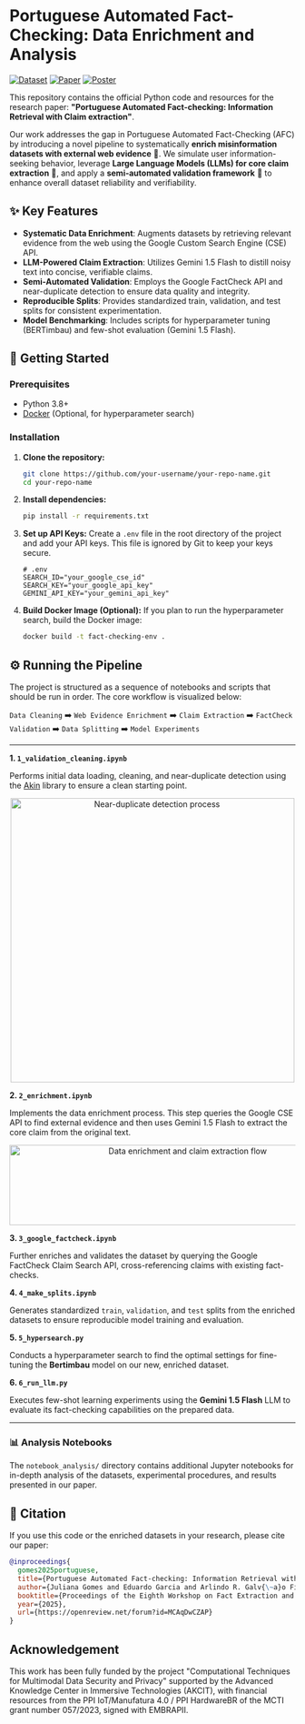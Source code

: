 # Portuguese Automated Fact-Checking: Data Enrichment and Analysis

[![Dataset](https://img.shields.io/badge/%F0%9F%A4%97%20Dataset-Hugging%20Face-yellow)](https://huggingface.co/datasets/ju-resplande/portuguese-fact-checking)
[![Paper](https://img.shields.io/badge/📖%20Paper-OpenReview-blue)](https://openreview.net/forum?id=MCAqDwCZAP)
[![Poster](https://img.shields.io/badge/🖼️%20Poster-PDF-red)](docs/poster.pdf)

This repository contains the official Python code and resources for the research paper: **"Portuguese Automated Fact-checking: Information Retrieval with Claim extraction"**.

Our work addresses the gap in Portuguese Automated Fact-Checking (AFC) by introducing a novel pipeline to systematically **enrich misinformation datasets with external web evidence** 🔎. We simulate user information-seeking behavior, leverage **Large Language Models (LLMs) for core claim extraction** 🤖, and apply a **semi-automated validation framework** 🧹 to enhance overall dataset reliability and verifiability.

## ✨ Key Features

-   **Systematic Data Enrichment**: Augments datasets by retrieving relevant evidence from the web using the Google Custom Search Engine (CSE) API.
-   **LLM-Powered Claim Extraction**: Utilizes Gemini 1.5 Flash to distill noisy text into concise, verifiable claims.
-   **Semi-Automated Validation**: Employs the Google FactCheck API and near-duplicate detection to ensure data quality and integrity.
-   **Reproducible Splits**: Provides standardized train, validation, and test splits for consistent experimentation.
-   **Model Benchmarking**: Includes scripts for hyperparameter tuning (BERTimbau) and few-shot evaluation (Gemini 1.5 Flash).

## 🚀 Getting Started

### Prerequisites

-   Python 3.8+
-   [Docker](https://www.docker.com/get-started) (Optional, for hyperparameter search)

### Installation

1.  **Clone the repository:**
    ```bash
    git clone https://github.com/your-username/your-repo-name.git
    cd your-repo-name
    ```

2.  **Install dependencies:**
    ```bash
    pip install -r requirements.txt
    ```

3.  **Set up API Keys:**
    Create a `.env` file in the root directory of the project and add your API keys. This file is ignored by Git to keep your keys secure.
    ```env
    # .env
    SEARCH_ID="your_google_cse_id"
    SEARCH_KEY="your_google_api_key"
    GEMINI_API_KEY="your_gemini_api_key"
    ```

4.  **Build Docker Image (Optional):**
    If you plan to run the hyperparameter search, build the Docker image:
    ```bash
    docker build -t fact-checking-env .
    ```

## ⚙️ Running the Pipeline

The project is structured as a sequence of notebooks and scripts that should be run in order. The core workflow is visualized below:

`Data Cleaning` ➡️ `Web Evidence Enrichment` ➡️ `Claim Extraction` ➡️ `FactCheck Validation` ➡️ `Data Splitting` ➡️ `Model Experiments`

---

**1. `1_validation_cleaning.ipynb`**

Performs initial data loading, cleaning, and near-duplicate detection using the [Akin](https://github.com/jules-gom/akin) library to ensure a clean starting point.

<p align="center">
  <img width="500" alt="Near-duplicate detection process" src="https://github.com/user-attachments/assets/e12a0986-adb8-4257-b1ab-d9b5339fa28e" />
</p>

**2. `2_enrichment.ipynb`**

Implements the data enrichment process. This step queries the Google CSE API to find external evidence and then uses Gemini 1.5 Flash to extract the core claim from the original text.

<p align="center">
  <img width="612" height="141" alt="Data enrichment and claim extraction flow" src="https://github.com/user-attachments/assets/b222fa84-4cf2-41a4-949d-90a63d8151ae" />
</p>

**3. `3_google_factcheck.ipynb`**

Further enriches and validates the dataset by querying the Google FactCheck Claim Search API, cross-referencing claims with existing fact-checks.

**4. `4_make_splits.ipynb`**

Generates standardized `train`, `validation`, and `test` splits from the enriched datasets to ensure reproducible model training and evaluation.

**5. `5_hypersearch.py`**

Conducts a hyperparameter search to find the optimal settings for fine-tuning the **Bertimbau** model on our new, enriched dataset.

**6. `6_run_llm.py`**

Executes few-shot learning experiments using the **Gemini 1.5 Flash** LLM to evaluate its fact-checking capabilities on the prepared data.

---

### 📊 Analysis Notebooks

The `notebook_analysis/` directory contains additional Jupyter notebooks for in-depth analysis of the datasets, experimental procedures, and results presented in our paper.

## 📖 Citation

If you use this code or the enriched datasets in your research, please cite our paper:

```bibtex
@inproceedings{
  gomes2025portuguese,
  title={Portuguese Automated Fact-checking: Information Retrieval with Claim Extraction},
  author={Juliana Gomes and Eduardo Garcia and Arlindo R. Galv{\~a}o Filho},
  booktitle={Proceedings of the Eighth Workshop on Fact Extraction and VERification},
  year={2025},
  url={https://openreview.net/forum?id=MCAqDwCZAP}
}
```

## Acknowledgement
This work has been fully funded by the project "Computational Techniques for Multimodal Data Security and Privacy" supported by the Advanced Knowledge Center in Immersive Technologies (AKCIT), with financial resources from the PPI IoT/Manufatura 4.0 / PPI HardwareBR of the MCTI grant number 057/2023, signed with EMBRAPII.
